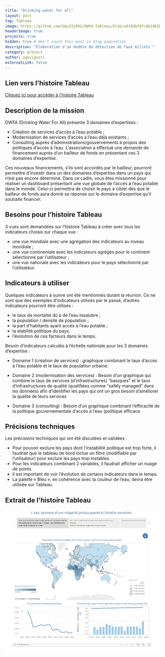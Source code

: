 ```yaml
---
title: "Drinking water for all"
layout: post
tag: Tableau
image: https://github.com/Ugo231091/DWFA-Tableau/blob/a819dbf6fc861961b3a98106dad8366e3417807d/Images/DWFA.png?raw=true
headerImage: true
projects: true
hidden: true # don't count this post in blog pagination
description: "Elaboration d'un modèle de détection de faux billets "
category: project
author: ugovigezzi
externalLink: false
---
```


## Lien vers l'histoire Tableau

[Cliquez ici pour accéder à l'histoire Tableau](https://public.tableau.com/views/DWFA_16364682880280/Histoire1?:language=fr-FR&:display_count=n&:origin=viz_share_link)

## Description de la mission 

DWFA (Drinking Water For All)  présente 3 domaines d’expertises :
* Création de services d’accès à l’eau potable ;
* Modernisation de services d’accès à l’eau déjà existants ;
* Consulting auprès d’administrations/gouvernements à propos des politiques d’accès à l’eau.
L’association a effectué une demande de financement auprès d’un bailleur de fonds en présentant ces
3 domaines d’expertise.

Ces nouveaux financements, s’ils sont accordés par le bailleur, pourront permettre d’investir dans un
des domaines d’expertise dans un pays qui n’est pas encore déterminé.
Dans ce cadre, vous êtes missionné pour réaliser un dashboard présentant une vue globale de l’accès à
l’eau potable dans le monde. Celui-ci permettra de choisir le pays à cibler dès que le bailleur de fonds
aura donné sa réponse sur le domaine d’expertise qu’il souhaite financer.

## Besoins pour l’histoire Tableau

3 vues sont demandées sur l’histoire Tableau à créer avec tous les
indicateurs choisis sur chaque vue :
* une vue mondiale avec une agrégation des indicateurs au niveau
mondiale ;
* une vue continentale avec les indicateurs agrégés pour le continent
sélectionné par l’utilisateur ;
* une vue nationale avec les indicateurs pour le pays sélectionné par
l’utilisateur.

## Indicateurs à utiliser

Quelques indicateurs à suivre ont été mentionnés durant la réunion. Ce ne
sont que des exemples d’indicateurs utilisés par le passé, d’autres
indicateurs pourront être utilisés :
* le taux de mortalité dû à de l’eau insalubre ;
* la population / densité de population ;
* la part d’habitants ayant accès à l’eau potable ;
* la stabilité politique du pays.
* l’évolution de ces facteurs dans le temps.

Besoin d’indicateurs calculés à l’échelle nationale pour les 3 domaines
d’expertise :
* Domaine 1 (création de services) : graphique combinant le taux
d’accès à l’eau potable et le taux de population urbaine.

* Domaine 2 (modernisation des services) : Besoin d’un graphique
qui combine le taux de services (d’infrastructures) “basiques” et le
taux d’infrastructures de qualité (qualifiées comme “safely managed”
dans les données) afin d’identifier les pays qui ont un gros besoin
d’améliorer la qualité de leurs services
* Domaine 3 (consulting) : Besoin d’un graphique combinant
l’efficacité de la politique gouvernementale d’accès à l’eau (politique
efficace

## Précisions techniques

Les précisions techniques qui ont été discutées et validées :
* Pour pouvoir exclure les pays dont l’instabilité politique est trop
forte, il faudrait que le tableau de bord inclue un filtre (modifiable par
l’utilisateur) pour exclure les pays trop instables.
* Pour les indicateurs combinant 2 variables, il faudrait afficher un
nuage de points.
* Il est important de voir l’évolution de certains indicateurs dans le
temps.
* La palette « Bleu », en cohérence avec la couleur de l’eau, devra être
utilisée sur Tableau.

## Extrait de l'histoire Tableau 

<p align="center">
  <img src="https://github.com/Ugo231091/Ugo231091.github.io/blob/gh-pages/assets/images/DWFA/DWFA_Tableau.png?raw=true"/>
</p>

